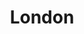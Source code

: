 ---
title: London
date: 
draft: false

# descripcion
description : Argolla de plata pasante cierre italiano

materials: Plata 925

color: Plateado

dimensions: 1,8cm diam

code: 01-11-0462

type: "Aros"

categories: []

price: $2.740,00

price_eftvo: $2.330,00

# Images
# first image will be shown in the product page
images:
  # - image: "images/path_to_image"
  # La ubicacion de las imagenes es imagenes/Aros/Aros.Argollas/01-11-0462-london
  - image: "./images/aros/argollas/01-11-0462_a.JPG"
  - image: "./images/aros/argollas/01-11-0462_b.JPG"
---